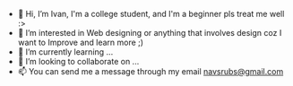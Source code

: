 - 👋 Hi, I’m Ivan, I'm a college student, and I'm a beginner pls treat me well :>
- 👀 I’m interested in Web designing or anything that involves design coz I want to Improve and learn more ;)
- 🌱 I’m currently learning ...
- 💞️ I’m looking to collaborate on ...
- 📫 You can send me a message through my email navsrubs@gmail.com 

<!---
oremonani/oremonani is a ✨ special ✨ repository because its `README.md` (this file) appears on your GitHub profile.
You can click the Preview link to take a look at your changes.
--->

